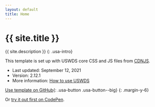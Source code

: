 ```yaml
---
layout: default
title: Home
---
```

# {{ site.title }}

{{ site.description }}
{: .usa-intro}

This template is set up with USWDS core CSS and JS files from [CDNJS](https://cdnjs.com/libraries/uswds).

- Last updated: September 12, 2021
- Version: 2.12.1
- More information: [How to use USWDS](https://designsystem.digital.gov/how-to-use-uswds/)

[Use template on GitHub](https://github.com/Bixal/uswds-template){: .usa-button .usa-button--big}
{: .margin-y-6}

Or [try it out first on CodePen](https://codepen.io/pglevy/pen/abBgJbe).